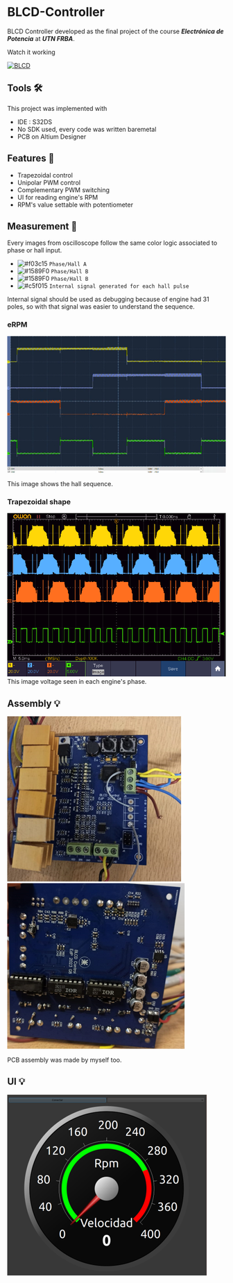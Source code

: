 # BLCD-Controller
BLCD Controller developed as the final project of the course **_Electrónica de Potencia_** at **_UTN FRBA_**.
<p>
</p>
Watch it working 

[![BLCD](https://img.youtube.com/vi/RzlKXHOah-g/0.jpg)](https://www.youtube.com/watch?v=RzlKXHOah-g)


## Tools 🛠️
This project was implemented with
- IDE : S32DS
- No SDK used, every code was written baremetal
- PCB on Altium Designer

## Features 🚀
- Trapezoidal control
- Unipolar PWM control
- Complementary PWM switching
- UI for reading engine's RPM
- RPM's value settable with potentiometer 

## Measurement 📐

Every images from oscilloscope follow the same color logic associated to phase or hall input.
<p>
</p>

- ![#f03c15](https://placehold.co/15x15/ffff00/ffff00.png) `Phase/Hall A`
- ![#1589F0](https://placehold.co/15x15/1589F0/1589F0.png) `Phase/Hall B`
- ![#1589F0](https://placehold.co/15x15/f03c15/f03c15.png) `Phase/Hall B`
- ![#c5f015](https://placehold.co/15x15/c5f015/c5f015.png) `Internal signal generated for each hall pulse `

<p>
</p>

Internal signal should be used as debugging because of engine had 31 poles, so with that signal was easier to understand the sequence.

### eRPM
![eRPM](https://github.com/TobiasBp99/BLCD-Controller/blob/master/images/eRpm.png)
<p>
</p>
This image shows the hall sequence.

### Trapezoidal shape
![shape](https://github.com/TobiasBp99/BLCD-Controller/blob/master/images/trapezoidal.png)
This image voltage seen in each engine's phase.

## Assembly 💡
![top](https://github.com/TobiasBp99/BLCD-Controller/blob/master/images/topLayer.png)
![bottom](https://github.com/TobiasBp99/BLCD-Controller/blob/master/images/bottomLayer.png)

PCB assembly was made by myself too.

## UI 💡
![ui](https://github.com/TobiasBp99/BLCD-Controller/blob/master/images/ui.png)